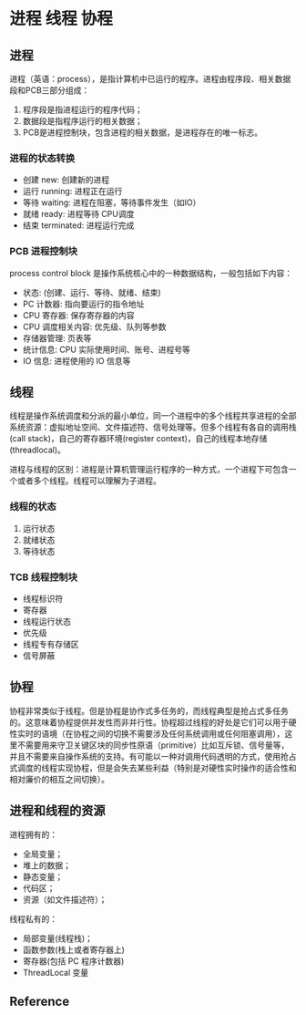 # 进程 线程 协程

## 进程

进程（英语：process），是指计算机中已运行的程序。进程由程序段、相关数据段和PCB三部分组成：

1. 程序段是指进程运行的程序代码；
2. 数据段是指程序运行的相关数据；
3. PCB是进程控制块，包含进程的相关数据，是进程存在的唯一标志。

### 进程的状态转换

- 创建 new: 创建新的进程
- 运行 running: 进程正在运行
- 等待 waiting: 进程在阻塞，等待事件发生（如IO）
- 就绪 ready: 进程等待 CPU调度
- 结束 terminated: 进程运行完成

### PCB 进程控制块

process control block 是操作系统核心中的一种数据结构，一般包括如下内容：

- 状态: (创建、运行、等待、就绪、结束)
- PC 计数器: 指向要运行的指令地址
- CPU 寄存器: 保存寄存器的内容
- CPU 调度相关内容: 优先级、队列等参数
- 存储器管理: 页表等
- 统计信息: CPU 实际使用时间、账号、进程号等
- IO 信息: 进程使用的 IO 信息等

## 线程

线程是操作系统调度和分派的最小单位，同一个进程中的多个线程共享进程的全部系统资源：虚拟地址空间、文件描述符、信号处理等。但多个线程有各自的调用栈(call stack)，自己的寄存器环境(register context)，自己的线程本地存储(threadlocal)。

进程与线程的区别：进程是计算机管理运行程序的一种方式，一个进程下可包含一个或者多个线程。线程可以理解为子进程。

### 线程的状态

1. 运行状态
2. 就绪状态
3. 等待状态

### TCB 线程控制块

- 线程标识符
- 寄存器
- 线程运行状态
- 优先级
- 线程专有存储区
- 信号屏蔽

## 协程

协程非常类似于线程。但是协程是协作式多任务的，而线程典型是抢占式多任务的。这意味着协程提供并发性而非并行性。协程超过线程的好处是它们可以用于硬性实时的语境（在协程之间的切换不需要涉及任何系统调用或任何阻塞调用），这里不需要用来守卫关键区块的同步性原语（primitive）比如互斥锁、信号量等，并且不需要来自操作系统的支持。有可能以一种对调用代码透明的方式，使用抢占式调度的线程实现协程，但是会失去某些利益（特别是对硬性实时操作的适合性和相对廉价的相互之间切换）。

## 进程和线程的资源

进程拥有的：

- 全局变量；
- 堆上的数据；
- 静态变量；
- 代码区；
- 资源（如文件描述符）；

线程私有的：

- 局部变量(线程栈)；
- 函数参数(栈上或者寄存器上)
- 寄存器(包括 PC 程序计数器)
- ThreadLocal 变量

## Reference
